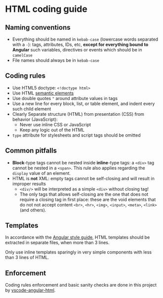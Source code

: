 # HTML coding guide

## Naming conventions

- Everything should be named in `kebab-case` (lowercase words separated with a `-`): tags, attributes, IDs, etc,
  **except for everything bound to Angular** such variables, directives or events which should be in `camelCase`
- File names should always be in `kebab-case`

## Coding rules

- Use HTML5 doctype: `<!doctype html>`
- Use HTML [semantic elements](https://developer.mozilla.org/docs/Web/HTML/Sections_and_Outlines_of_an_HTML5_document)
- Use double quotes `"` around attribute values in tags
- Use a new line for every block, list, or table element, and indent every such child element
- Clearly Separate structure (HTML) from presentation (CSS) from behavior (JavaScript):
  * Never use inline CSS or JavaScript
  * Keep any logic out of the HTML
- `type` attribute for stylesheets and script tags should be omitted

## Common pitfalls

- **Block**-type tags cannot be nested inside **inline**-type tags: a `<div>` tag cannot be nested in a `<span>`.
  This rule also applies regarding the `display` value of an element.
- HTML is **not** XML: empty tags cannot be self-closing and will result in improper results
  * `<div/>` will be interpreted as a simple `<div>` without closing tag!
  * The only tags that allows self-closing are the one that does not require a closing tag in first place:
    these are the void elements that do not not accept content `<br>`, `<hr>`, `<img>`, `<input>`, `<meta>`, `<link>`
    (and others).
    
## Templates

In accordance with the [Angular style guide](https://angular.io/guide/styleguide), HTML templates should be extracted in
separate files, when more than 3 lines.

Only use inline templates sparingly in very simple components with less than 3 lines of HTML.

## Enforcement

Coding rules enforcement and basic sanity checks are done in this project by [vscode-angular-html](https://github.com/ghaschel/vscode-angular-html).
 
